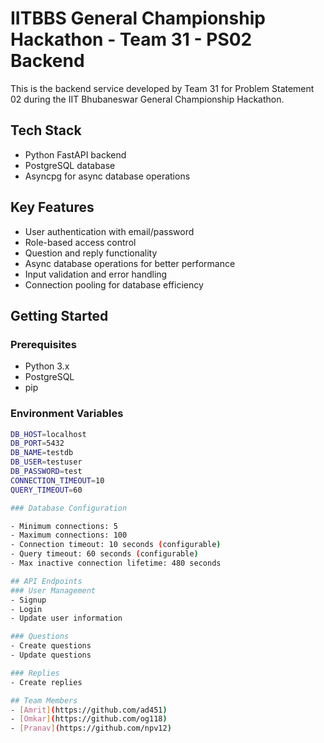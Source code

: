 # IITBBS General Championship Hackathon - Team 31 - PS02 Backend

This is the backend service developed by Team 31 for Problem Statement 02 during the IIT Bhubaneswar General Championship Hackathon.

## Tech Stack
- Python FastAPI backend
- PostgreSQL database
- Asyncpg for async database operations

## Key Features
- User authentication with email/password
- Role-based access control
- Question and reply functionality
- Async database operations for better performance
- Input validation and error handling
- Connection pooling for database efficiency

## Getting Started

### Prerequisites
- Python 3.x
- PostgreSQL
- pip

### Environment Variables
```bash
DB_HOST=localhost
DB_PORT=5432
DB_NAME=testdb
DB_USER=testuser
DB_PASSWORD=test
CONNECTION_TIMEOUT=10
QUERY_TIMEOUT=60

### Database Configuration

- Minimum connections: 5
- Maximum connections: 100
- Connection timeout: 10 seconds (configurable)
- Query timeout: 60 seconds (configurable)
- Max inactive connection lifetime: 480 seconds

## API Endpoints
### User Management
- Signup
- Login 
- Update user information

### Questions
- Create questions
- Update questions

### Replies
- Create replies

## Team Members
- [Amrit](https://github.com/ad451)
- [Omkar](https://github.com/og118)
- [Pranav](https://github.com/npv12)